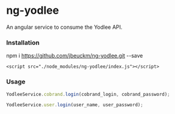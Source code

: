 # ng-yodlee

An angular service to consume the Yodlee API.

### Installation

npm i https://github.com/jbeuckm/ng-yodlee.git --save

`<script src="./node_modules/ng-yodlee/index.js"></script>`

### Usage

```javascript 
YodleeService.cobrand.login(cobrand_login, cobrand_password);

YodleeService.user.login(user_name, user_password);    
```

